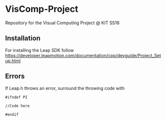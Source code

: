 # VisComp-Project
Repository for the Visual Computing Project @ KIT SS16

## Installation 

For installing the Leap SDK follow
https://developer.leapmotion.com/documentation/cpp/devguide/Project_Setup.html

## Errors
If Leap.h throws an error, surround the throwing code with
```
#ifndef PI

//Code here

#endif
```


